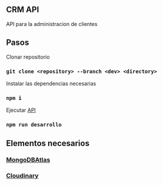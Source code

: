 ## CRM API

API para la administracion de clientes

## Pasos

Clonar repositorio

### `git clone <repository> --branch <dev> <directory>`

Instalar las dependencias necesarias

### `npm i`

Ejecutar [API](http://localhost:5000)

### `npm run desarrollo`

## Elementos necesarios

### [MongoDBAtlas](https://www.mongodb.com/cloud/atlas)

### [Cloudinary](https://cloudinary.com/)
